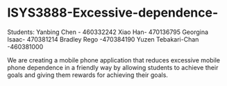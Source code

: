 # ISYS3888-Excessive-dependence-
Students: 
Yanbing Chen - 460332242
Xiao Han- 470136795
Georgina Isaac- 470381214
Bradley Rego -470384190
Yuzen Tebakari-Chan -460381000


We are creating a mobile phone application that reduces excessive mobile phone dependence in a friendly way by allowing students to achieve their goals and giving them rewards for achieving their goals.
